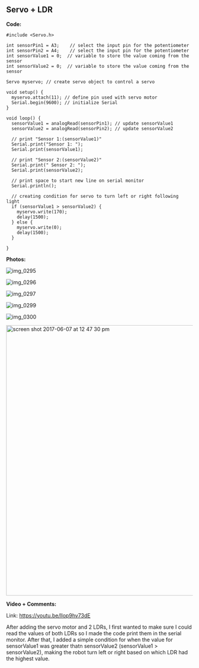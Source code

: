 ## Servo + LDR 

**Code:**

```
#include <Servo.h>

int sensorPin1 = A3;    // select the input pin for the potentiometer
int sensorPin2 = A4;    // select the input pin for the potentiometer
int sensorValue1 = 0;  // variable to store the value coming from the sensor
int sensorValue2 = 0;  // variable to store the value coming from the sensor

Servo myservo; // create servo object to control a servo

void setup() {
  myservo.attach(11); // define pin used with servo motor
  Serial.begin(9600); // initialize Serial
}

void loop() {
  sensorValue1 = analogRead(sensorPin1); // update sensorValue1
  sensorValue2 = analogRead(sensorPin2); // update sensorValue2

  // print "Sensor 1:(sensorValue1)"
  Serial.print("Sensor 1: ");
  Serial.print(sensorValue1);

  // print "Sensor 2:(sensorValue2)"
  Serial.print(" Sensor 2: ");
  Serial.print(sensorValue2);

  // print space to start new line on serial monitor
  Serial.println();

  // creating condition for servo to turn left or right following light
  if (sensorValue1 > sensorValue2) {
    myservo.write(170);
    delay(1500);
  } else {
    myservo.write(0);
    delay(1500);
  }

}

```

**Photos:**

![img_0295](https://user-images.githubusercontent.com/28915361/26897623-006e7334-4b7e-11e7-8efb-c9ff9edc738b.JPG)

![img_0296](https://user-images.githubusercontent.com/28915361/26897624-007140aa-4b7e-11e7-9020-207be7988515.JPG)

![img_0297](https://user-images.githubusercontent.com/28915361/26897626-0073198e-4b7e-11e7-9efe-6751ba2fc25d.JPG)

![img_0299](https://user-images.githubusercontent.com/28915361/26897625-0071f1e4-4b7e-11e7-9b0d-5e64580db4f2.JPG)

![img_0300](https://user-images.githubusercontent.com/28915361/26897627-0073df90-4b7e-11e7-83fd-71dacc8619b0.JPG)

<img width="728" alt="screen shot 2017-06-07 at 12 47 30 pm" src="https://user-images.githubusercontent.com/28915361/26900285-8b3c5082-4b86-11e7-8b92-bde16a277d2c.png">


**Video + Comments:**

Link: https://youtu.be/llop9hv73dE

After adding the servo motor and 2 LDRs, I first wanted to make sure I could read the values of both LDRs so I made the code print them in the serial monitor. After that, I added a simple condition for when the value for sensorValue1 was greater thatn  sensorValue2 (sensorValue1 > sensorValue2), making the robot turn left or right based on which LDR had the highest value.
